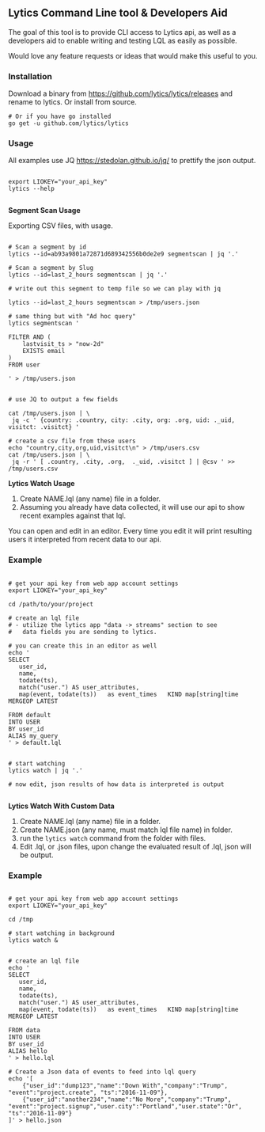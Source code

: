 ## Lytics Command Line tool & Developers Aid

The goal of this tool is to provide CLI access to Lytics api, 
as well as a developers aid to enable writing and testing LQL 
as easily as possible.

Would love any feature requests or ideas that would make this useful to you.

### Installation

Download a binary from https://github.com/lytics/lytics/releases and rename to lytics.
Or install from source.

```
# Or if you have go installed
go get -u github.com/lytics/lytics

```

### Usage

All examples use JQ https://stedolan.github.io/jq/ to 
prettify the json output.

```

export LIOKEY="your_api_key"
lytics --help


```

**Segment Scan Usage**

Exporting CSV files, with usage.

```

# Scan a segment by id
lytics --id=ab93a9801a72871d689342556b0de2e9 segmentscan | jq '.'

# Scan a segment by Slug
lytics --id=last_2_hours segmentscan | jq '.'

# write out this segment to temp file so we can play with jq

lytics --id=last_2_hours segmentscan > /tmp/users.json

# same thing but with "Ad hoc query"
lytics segmentscan '

FILTER AND (
    lastvisit_ts > "now-2d"
    EXISTS email
)
FROM user

' > /tmp/users.json


# use JQ to output a few fields

cat /tmp/users.json | \
 jq -c ' {country: .country, city: .city, org: .org, uid: ._uid, visitct: .visitct} '

# create a csv file from these users
echo "country,city,org,uid,visitct\n" > /tmp/users.csv
cat /tmp/users.json | \
 jq -r ' [ .country, .city, .org,  ._uid, .visitct ] | @csv ' >> /tmp/users.csv

```


**Lytics Watch Usage**

1.  Create NAME.lql (any name) file in a folder.
2.  Assuming you already have data collected, it will use our api to show recent examples against that lql.

You can open and edit in an editor.  Every time you edit it will print resulting
users it interpreted from recent data to our api.


### Example

```

# get your api key from web app account settings
export LIOKEY="your_api_key"

cd /path/to/your/project

# create an lql file
# - utilize the lytics app "data -> streams" section to see
#   data fields you are sending to lytics.

# you can create this in an editor as well
echo '
SELECT 
   user_id,
   name,
   todate(ts),
   match("user.") AS user_attributes,
   map(event, todate(ts))   as event_times   KIND map[string]time  MERGEOP LATEST

FROM default
INTO USER
BY user_id
ALIAS my_query
' > default.lql


# start watching
lytics watch | jq '.'

# now edit, json results of how data is interpreted is output


```



**Lytics Watch With Custom Data**
1.  Create NAME.lql (any name) file in a folder.
2.  Create NAME.json (any name, must match lql file name) in folder.
3.  run the `lytics watch` command from the folder with files.
4.  Edit .lql, or .json files, upon change the evaluated result of .lql, json will be output.


### Example

```

# get your api key from web app account settings
export LIOKEY="your_api_key"

cd /tmp

# start watching in background
lytics watch &


# create an lql file
echo '
SELECT 
   user_id,
   name,
   todate(ts),
   match("user.") AS user_attributes,
   map(event, todate(ts))   as event_times   KIND map[string]time  MERGEOP LATEST

FROM data
INTO USER
BY user_id
ALIAS hello
' > hello.lql

# Create a Json data of events to feed into lql query
echo '[
    {"user_id":"dump123","name":"Down With","company":"Trump", "event":"project.create", "ts":"2016-11-09"},
    {"user_id":"another234","name":"No More","company":"Trump", "event":"project.signup","user.city":"Portland","user.state":"Or", "ts":"2016-11-09"}
]' > hello.json



```
